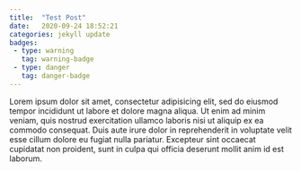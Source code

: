 ```yaml
---
title:  "Test Post"
date:   2020-09-24 18:52:21
categories: jekyll update
badges:
 - type: warning
   tag: warning-badge
 - type: danger
   tag: danger-badge
---
```


Lorem ipsum dolor sit amet, consectetur adipisicing elit, sed do eiusmod tempor incididunt ut labore et dolore magna aliqua. Ut enim ad minim veniam, quis nostrud exercitation ullamco laboris nisi ut aliquip ex ea commodo consequat. Duis aute irure dolor in reprehenderit in voluptate velit esse cillum dolore eu fugiat nulla pariatur. Excepteur sint occaecat cupidatat non proident, sunt in culpa qui officia deserunt mollit anim id est laborum.
